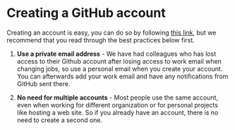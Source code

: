 # Creating a GitHub account

Creating an account is easy, you can do so by following [this link](https://github.com/join), but we recommend that you read through the best practices below first.

1. **Use a private email address** - We have had colleagues who has lost access to their Github account after losing access to work email when changing jobs, so use a personal email when you create your account. You can afterwards add your work email and have any notifications from GitHub sent there.

2. **No need for multiple accounts** - Most people use the same account, even when working for different organization or for personal projects like hosting a web site. So if you already have an account, there is no need to create a second one.
